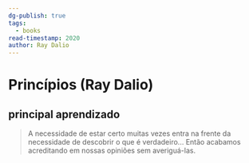 ```yaml
---
dg-publish: true
tags:
  - books
read-timestamp: 2020
author: Ray Dalio
---
```


# Princípios (Ray Dalio)

## principal aprendizado

> A necessidade de estar certo muitas vezes entra na frente da necessidade de descobrir o que é verdadeiro... Então acabamos acreditando em nossas opiniões sem averiguá-las.